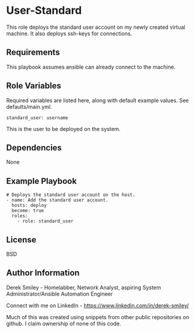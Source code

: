 User-Standard
=========

This role deploys the standard user account on my newly created virtual machine. It also deploys ssh-keys for connections. 

Requirements
------------

This playbook assumes ansible can already connect to the machine. 

Role Variables
--------------
Required variables are listed here, along with default example values. See defaults/main.yml.

    standard_user: username

This is the user to be deployed on the system. 

Dependencies
------------

None

Example Playbook
----------------

    # Deploys the standard user account on the host.
    - name: Add the standard user account.
      hosts: deploy
      become: true
      roles:
        - role: standard_user

License
-------

BSD

Author Information
------------------

Derek Smiley - Homelabber, Network Analyst, aspiring System Administrator/Ansible Automation Engineer

Connect with me on LinkedIn - https://www.linkedin.com/in/derek-smiley/

Much of this was created using snippets from other public repositories on github. I claim ownership of none of this code.